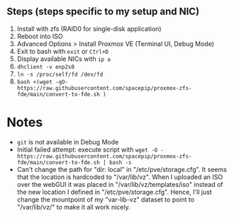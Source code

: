 ## Steps (steps specific to my setup and NIC)
1. Install with zfs (RAID0 for single-disk application)
2. Reboot into ISO
3. Advanced Options > Install Proxmox VE (Terminal UI, Debug Mode) 
4. Exit to bash with `exit` or `Ctrl+D`
5. Display available NICs with `ip a`
6. `dhclient -v enp2s0`
7. `ln -s /proc/self/fd /dev/fd`
8. `bash <(wget -qO- https://raw.githubusercontent.com/spacepip/proxmox-zfs-fde/main/convert-to-fde.sh )`


# Notes
- `git` is not available in Debug Mode
- Initial failed attempt: execute script with `wget -O - https://raw.githubusercontent.com/spacepip/proxmox-zfs-fde/main/convert-to-fde.sh | bash -s`
- Can't change the path for "dir: local" in "/etc/pve/storage.cfg". It seems that the location is hardcoded to "/var/lib/vz".
When I uploaded an ISO over the webGUI it was placed in "/var/lib/vz/templates/iso" instead of the new location I defined in 
"/etc/pve/storage.cfg". Hence, I'll just change the mountpoint of my "var-lib-vz" dataset to point to "/var/lib/vz/" to make it all 
work nicely.
